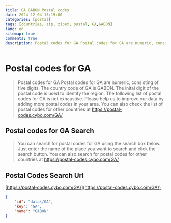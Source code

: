 ```yaml
---
title: GA GABON Postal codes 
date: 2024-12-04 13:19:00
categories: [postal]
tags: [countries, zip, zipex, postal, GA,GABON]
lang: en
sitemap: true
comments: true
description: Postal codes for GA Postal codes for GA are numeric, consisting of five digits. The country code of GA is GABON. The inital digit of the postal code is used to identify the region. The following list of postal codes for GA is not exhaustive. Please help us to improve our data by adding more postal codes in your area. You can also check the list of postal codes for other countries at https://postal-codes.cybo.com/GA/
---
```


# Postal codes for GA
> Postal codes for GA Postal codes for GA are numeric, consisting of five digits. The country code of GA is GABON. The inital digit of the postal code is used to identify the region. The following list of postal codes for GA is not exhaustive. Please help us to improve our data by adding more postal codes in your area. You can also check the list of postal codes for other countries at https://postal-codes.cybo.com/GA/

## Postal codes for GA Search 
> You can search for postal codes for GA using the search box below. Just enter the name of the place you want to search and click the search button. You can also search for postal codes for other countries at https://postal-codes.cybo.com/GA/

## Postal Codes Search Url

[https://postal-codes.cybo.com/GA/](https://postal-codes.cybo.com/GA/)
```json
{
    "id": "data\/GA",
    "key": "GA",
    "name": "GABON"
}
```
